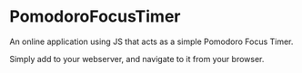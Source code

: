 # PomodoroFocusTimer
An online application using JS that acts as a simple Pomodoro Focus Timer.

Simply add to your webserver, and navigate to it from your browser.
